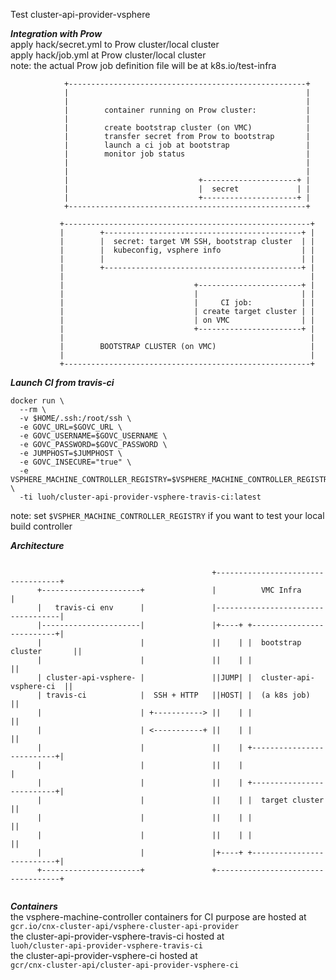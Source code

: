 Test cluster-api-provider-vsphere

***Integration with Prow***   
apply hack/secret.yml to Prow cluster/local cluster   
apply hack/job.yml at Prow cluster/local cluster   
note: the actual Prow job definition file will be at k8s.io/test-infra   

```
            +-----------------------------------------------------+
            |                                                     |
            |                                                     |
            |        container running on Prow cluster:           |
            |                                                     |
            |        create bootstrap cluster (on VMC)            |
            |        transfer secret from Prow to bootstrap       |
            |        launch a ci job at bootstrap                 |
            |        monitor job status                           |
            |                                                     |
            |                                                     |
            |                             +---------------------+ |
            |                             |  secret             | |
            |                             +---------------------+ |
            +-----------------------------------------------------+

           +-------------------------------------------------------+
           |        +--------------------------------------------+ |
           |        |  secret: target VM SSH, bootstrap cluster  | |
           |        |  kubeconfig, vsphere info                  | |
           |        |                                            | |
           |        +--------------------------------------------+ |
           |                                                       |
           |                             +-----------------------+ |
           |                             |                       | |
           |                             |     CI job:           | |
           |                             | create target cluster | |
           |                             | on VMC                | |
           |                             +-----------------------+ |
           |                                                       |
           |        BOOTSTRAP CLUSTER (on VMC)                     |
           |                                                       |
           +-------------------------------------------------------+
``` 

 
***Launch CI from travis-ci***  
```
docker run \
  --rm \
  -v $HOME/.ssh:/root/ssh \
  -e GOVC_URL=$GOVC_URL \
  -e GOVC_USERNAME=$GOVC_USERNAME \
  -e GOVC_PASSWORD=$GOVC_PASSWORD \
  -e JUMPHOST=$JUMPHOST \
  -e GOVC_INSECURE="true" \
  -e VSPHERE_MACHINE_CONTROLLER_REGISTRY=$VSPHERE_MACHINE_CONTROLLER_REGISTRY \
  -ti luoh/cluster-api-provider-vsphere-travis-ci:latest
```
note: set `$VSPHER_MACHINE_CONTROLLER_REGISTRY` if you want to test your local build controller
   
   
***Architecture***  
```

                                             +-----------------------------------+
      +----------------------+               |          VMC Infra                |
      |   travis-ci env      |               |-----------------------------------|
      |----------------------|               |+----+ +--------------------------+|
      |                      |               ||    | |  bootstrap cluster       ||
      |                      |               ||    | |                          ||
      | cluster-api-vsphere- |               ||JUMP| |  cluster-api-vsphere-ci  ||
      | travis-ci            |  SSH + HTTP   ||HOST| |  (a k8s job)             ||
      |                      | +-----------> ||    | |                          ||
      |                      | <-----------+ ||    | |                          ||
      |                      |               ||    | +--------------------------+|
      |                      |               ||    |                             |
      |                      |               ||    | +--------------------------+|
      |                      |               ||    | |  target cluster          ||
      |                      |               ||    | |                          ||
      |                      |               ||    | |                          ||
      |                      |               |+----+ +--------------------------+|
      +----------------------+               +-----------------------------------+
                                             
```
      
***Containers***  
the vsphere-machine-controller containers for CI purpose are hosted at   
`gcr.io/cnx-cluster-api/vsphere-cluster-api-provider`   
the cluster-api-provider-vsphere-travis-ci hosted at   
`luoh/cluster-api-provider-vsphere-travis-ci`   
the cluster-api-provider-vsphere-ci hosted at   
`gcr/cnx-cluster-api/cluster-api-provider-vsphere-ci`   
